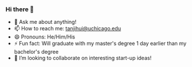 ### Hi there 👋
- 💬 Ask me about anything!
- 📫 How to reach me: tanjihui@uchicago.edu
- 😄 Pronouns: He/Him/His
- ⚡ Fun fact: Will graduate with my master's degree 1 day earlier than my bachelor's degree
- 👯 I’m looking to collaborate on interesting start-up ideas!
<!--
**JihuiTanUchicago/JihuiTanUchicago** is a ✨ _special_ ✨ repository because its `README.md` (this file) appears on your GitHub profile.

Here are some ideas to get you started:

- 🔭 I’m currently working on ...
- 🌱 I’m currently learning ...
- 👯 I’m looking to collaborate on ...
- 🤔 I’m looking for help with ...
- 💬 Ask me about ...
- 📫 How to reach me: tanjihui@uchicago.edu
- 😄 Pronouns: He/Him/His
- ⚡ Fun fact: Will graduate with my master's degree 1 day earlier than my bachelor's degree
-->
